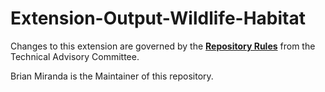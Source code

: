 # Extension-Output-Wildlife-Habitat

Changes to this extension are governed by the [**Repository Rules**](https://sites.google.com/site/landismodel/developers) from the Technical Advisory Committee.

Brian Miranda is the Maintainer of this repository.
